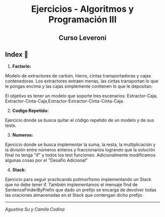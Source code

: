 
<h1 align="center">Ejercicios - Algoritmos y Programación III</h1>
<h2 align="center">Curso Leveroni</h2>


## Index 🚀 

1) **Factorio:**

Modelo de extractores de carbón, hierro, cintas transportadoras y cajas contenedoras. Los extractores extraen menas, las cintas transportan lo que le pongas encima y las cajas simplemente contienen lo que le depositan.

El objetivo es tener un modelo que soporte tres escenarios: Extractor-Caja, Extractor-Cinta-Caja,Extractor-Extractor-Cinta-Cinta-Caja.
    
2) **Codigo Repetido:**

Ejercicio donde se busca quitar el código repetido de un modelo y de sus tests.

3) **Numeros:**

Ejercicio donde se busca implementar la suma, la resta, la multiplicación y la división entre números enteros y fraccionarios logrando que la solución final no tenga "if" y todos los test funcionen.
Adicionalmente modificamos algunas cosas por el "Desafío Adicional"
    
4) **Stack:**

Ejercicio para seguir practicando polimorfismo implementando un Stack que no debe tener if. También implementamos el mensaje find de SentenceFinderByPrefix que dado un prefijo se encarga de devolver todas las oraciones almacenadas en el Stack que contengan dicho prefijo.

---
_Agustina Su y Camila Codina_

